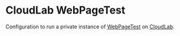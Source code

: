# CloudLab WebPageTest

Configuration to run a private instance of [WebPageTest](https://www.webpagetest.org) on [CloudLab](https://www.cloudlab.us).